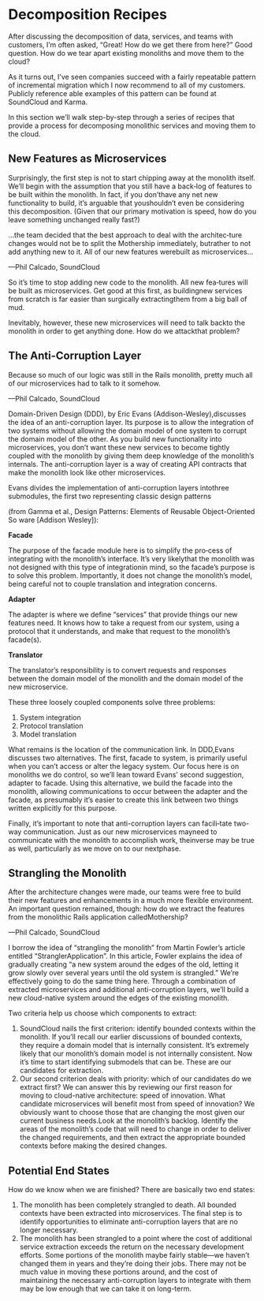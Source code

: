 # Decomposition Recipes

After discussing the decomposition of data, services, and teams with customers, I’m often asked, “Great! How do we get there from here?” Good question. How do we tear apart existing monoliths and move them to the cloud?

As it turns out, I’ve seen companies succeed with a fairly repeatable pattern of incremental migration which I now recommend to all of my customers. Publicly reference able examples of this pattern can be found at SoundCloud and Karma.

In this section we’ll walk step-by-step through a series of recipes that provide a process for decomposing monolithic services and moving them to the cloud.

## New Features as Microservices

Surprisingly, the first step is not to start chipping away at the monolith itself. We’ll begin with the assumption that you still have a back‐log of features to be built within the monolith. In fact, if you don’thave any net new functionality to build, it’s arguable that youshouldn’t even be considering this decomposition. (Given that our primary motivation is speed, how do you leave something unchanged really fast?)

...the team decided that the best approach to deal with the architec‐ture changes would not be to split the Mothership immediately, butrather to not add anything new to it. All of our new features werebuilt as microservices...

—Phil Calcado, SoundCloud

So it’s time to stop adding new code to the monolith. All new fea‐tures will be built as microservices. Get good at this first, as buildingnew services from scratch is far easier than surgically extractingthem from a big ball of mud.

Inevitably, however, these new microservices will need to talk backto the monolith in order to get anything done. How do we attackthat problem?

## The Anti-Corruption Layer

Because so much of our logic was still in the Rails monolith, pretty much all of our microservices had to talk to it somehow.

—Phil Calcado, SoundCloud

Domain-Driven Design (DDD), by Eric Evans (Addison-Wesley),discusses the idea of an anti-corruption layer. Its purpose is to allow the integration of two systems without allowing the domain model of one system to corrupt the domain model of the other. As you build new functionality into microservices, you don’t want these new services to become tightly coupled with the monolith by giving them deep knowledge of the monolith’s internals. The anti-corruption layer is a way of creating API contracts that make the monolith look like other microservices.

Evans divides the implementation of anti-corruption layers intothree submodules, the first two representing classic design patterns

(from Gamma et al., Design Patterns: Elements of Reusable Object-Oriented So ware [Addison Wesley]):

**Facade**

The purpose of the facade module here is to simplify the pro‐cess of integrating with the monolith’s interface. It’s very likelythat the monolith was not designed with this type of integrationin mind, so the facade’s purpose is to solve this problem. Importantly, it does not change the monolith’s model, being careful not to couple translation and integration concerns.

**Adapter**

The adapter is where we define “services” that provide things our new features need. It knows how to take a request from our system, using a protocol that it understands, and make that request to the monolith’s facade(s).

**Translator**

The translator’s responsibility is to convert requests and responses between the domain model of the monolith and the domain model of the new microservice.

These three loosely coupled components solve three problems:

1. System integration
2. Protocol translation
3. Model translation

What remains is the location of the communication link. In DDD,Evans discusses two alternatives. The first, facade to system, is primarily useful when you can’t access or alter the legacy system. Our focus here is on monoliths we do control, so we’ll lean toward Evans’ second suggestion, adapter to facade. Using this alternative, we build the facade into the monolith, allowing communications to occur between the adapter and the facade, as presumably it’s easier to create this link between two things written explicitly for this purpose.

Finally, it’s important to note that anti-corruption layers can facili‐tate two-way communication. Just as our new microservices mayneed to communicate with the monolith to accomplish work, theinverse may be true as well, particularly as we move on to our nextphase.

## Strangling the Monolith

After the architecture changes were made, our teams were free to build their new features and enhancements in a much more flexible environment. An important question remained, though: how do we extract the features from the monolithic Rails application calledMothership?

—Phil Calcado, SoundCloud

I borrow the idea of “strangling the monolith” from Martin Fowler’s article entitled “StranglerApplication”. In this article, Fowler explains the idea of gradually creating “a new system around the edges of the old, letting it grow slowly over several years until the old system is strangled.” We’re effectively going to do the same thing here. Through a combination of extracted microservices and additional anti-corruption layers, we’ll build a new cloud-native system around the edges of the existing monolith.

Two criteria help us choose which components to extract:

1. SoundCloud nails the first criterion: identify bounded contexts within the monolith. If you’ll recall our earlier discussions of bounded contexts, they require a domain model that is internally consistent. It’s extremely likely that our monolith’s domain model is not internally consistent. Now it’s time to start identifying submodels that can be. These are our candidates for extraction.
2. Our second criterion deals with priority: which of our candidates do we extract first? We can answer this by reviewing our first reason for moving to cloud-native architecture: speed of innovation. What candidate microservices will benefit most from speed of innovation? We obviously want to choose those that are changing the most given our current business needs.Look at the monolith’s backlog. Identify the areas of the monolith’s code that will need to change in order to deliver the changed requirements, and then extract the appropriate bounded contexts before making the desired changes.

## Potential End States

How do we know when we are finished? There are basically two end states:

1. The monolith has been completely strangled to death. All bounded contexts have been extracted into microservices. The final step is to identify opportunities to eliminate anti-corruption layers that are no longer necessary.
2. The monolith has been strangled to a point where the cost of additional service extraction exceeds the return on the necessary development efforts. Some portions of the monolith maybe fairly stable—we haven’t changed them in years and they’re doing their jobs. There may not be much value in moving these portions around, and the cost of maintaining the necessary anti-corruption layers to integrate with them may be low enough that we can take it on long-term.